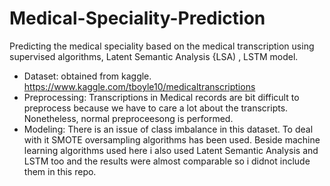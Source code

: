 # Medical-Speciality-Prediction
Predicting the medical speciality based on the medical transcription using supervised algorithms, Latent Semantic Analysis {LSA) , LSTM model.  
<ul>
  <li>Dataset: obtained from kaggle. <a href="https://www.kaggle.com/tboyle10/medicaltranscriptions">https://www.kaggle.com/tboyle10/medicaltranscriptions</a>  
    <li> Preprocessing: Transcriptions in Medical records are bit difficult to preprocess because we have to care a lot about the transcripts. Nonetheless, normal preproceesong is performed.</li>  
  <li>Modeling: There is an issue of class imbalance in this dataset. To deal with it SMOTE oversampling algorithms has been used. Beside machine learning algorithms used here i also used Latent Semantic Analysis and LSTM too and the results were almost comparable so i didnot include them in this repo.</li>  
  </ul>
